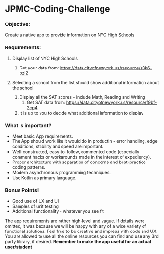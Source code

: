 # JPMC-Coding-Challenge

### Objective: 
Create a native app to provide information on NYC High Schools 

### Requirements:
1. Display list of NYC High Schools
    1. Get your data from: https://data.cityofnewyork.us/resource/s3k6-pzi2

2. Selecting a school from the list should show additional information about the school
    1. Display  all the SAT scores - include Math, Reading and Writing
        1. Get SAT data from: https://data.cityofnewyork.us/resource/f9bf-2cp4
    2. It is up to you to decide what additional information to display

### What is important?
- Meet basic App requirements.
- The App should work like it would do in productin - error handling, edge conditions, stability 
and speed are important.
- Well-constructed, easy-to-follow, commented code (especially comment hacks or workarounds made in the interest of expediency).
- Proper architecture with separation of concerns and best-practice coding patterns.
- Modern asynchronous programming techniques.
- Use Kotlin as primary language.

### Bonus Points!
- Good use of UX and UI
- Samples of unit testing
- Additional functionality - whatever you see fit


The app requirements are rather high-level and vague. If details were omitted, it was because we will be happy
with any of a wide variety of functional solutions. Feel free to be creative and impress with code and UX. 
You are allowed to use all the online resources you can find and use any 3rd party library, if desired. 
**Remember to make the app useful for an actual user/student**
